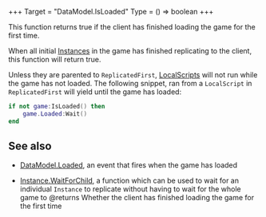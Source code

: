 +++
Target = "DataModel.IsLoaded"
Type = () => boolean
+++

This function returns true if the client has finished loading the game for the first time.When all initial [Instances](https://developer.roblox.com/api-reference/class/Instance) in the game has finished replicating to the client, this function will return true.Unless they are parented to `ReplicatedFirst`, [LocalScripts](https://developer.roblox.com/api-reference/class/LocalScript) will not run while the game has not loaded. The following snippet, ran from a `LocalScript` in `ReplicatedFirst` will yield until the game has loaded:```luaif not game:IsLoaded() then	game.Loaded:Wait()end```## See also - [DataModel.Loaded](https://developer.roblox.com/api-reference/event/DataModel/Loaded), an event that fires when the game has loaded - [Instance.WaitForChild](https://developer.roblox.com/api-reference/function/Instance/WaitForChild), a function which can be used to wait for an individual `Instance` to replicate without having to wait for the whole game to@returns Whether the client has finished loading the game for the first time